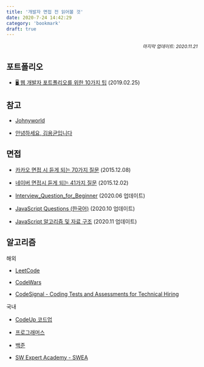 ```yaml
---
title: '개발자 면접 전 읽어볼 것'
date: 2020-7-24 14:42:29
category: 'bookmark'
draft: true
---
```


<div style="font-size: 12px; font-style: italic; text-align: right;">
마지막 업데이트: 2020.11.21
</div>

## 포트폴리오

- [🖥 웹 개발자 포트폴리오를 위한 10가지 팁](https://velog.io/@chris/10-web-developer-portfolio-tips) (2019.02.25)

## 참고

- [Johnyworld](http://johnyworld.com/)

- [안녕하세요, 김용균입니다](https://edykim.com/ko/)

## 면접

- [카카오 면접 시 듣게 되는 70가지 질문](http://www.bloter.net/archives/245529) (2015.12.08)

- [네이버 면접시 듣게 되는 41가지 질문](http://www.bloter.net/archives/245110) (2015.12.02)

- [Interview_Question_for_Beginner](https://github.com/JaeYeopHan/Interview_Question_for_Beginner) (2020.06 업데이트)

- [JavaScript Questions (한국어)](https://github.com/lydiahallie/javascript-questions/blob/master/ko-KR/README-ko_KR.md) (2020.10 업데이트)

- [JavaScript 알고리즘 및 자료 구조](https://github.com/trekhleb/javascript-algorithms/blob/master/README.ko-KR.md) (2020.11 업데이트)

## 알고리즘

<p>해외</p>

- [LeetCode](https://leetcode.com/)

- [CodeWars](https://www.codewars.com/)

- [CodeSignal - Coding Tests and Assessments for Technical Hiring](https://codesignal.com/)

<p>국내</p>

- [CodeUp 코드업](https://codeup.kr/)

- [프로그래머스](https://programmers.co.kr/)

- [백준](https://www.acmicpc.net/)

- [SW Expert Academy - SWEA](https://swexpertacademy.com/main/main.do)
